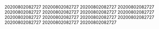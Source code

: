 20200802082727
20200802082727
20200802082727
20200802082727
20200802082727
20200802082727
20200802082727
20200802082727
20200802082727
20200802082727
20200802082727
20200802082727
20200802082727
20200802082727
20200802082727
